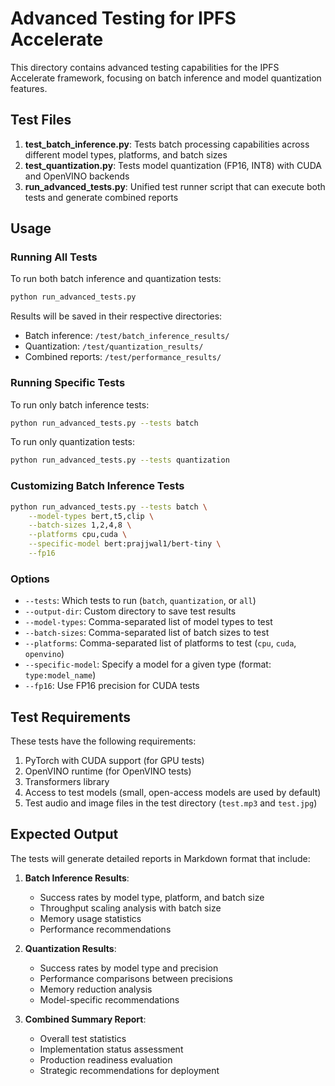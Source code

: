# Advanced Testing for IPFS Accelerate

This directory contains advanced testing capabilities for the IPFS Accelerate framework, focusing on batch inference and model quantization features.

## Test Files

1. **test_batch_inference.py**: Tests batch processing capabilities across different model types, platforms, and batch sizes
2. **test_quantization.py**: Tests model quantization (FP16, INT8) with CUDA and OpenVINO backends
3. **run_advanced_tests.py**: Unified test runner script that can execute both tests and generate combined reports

## Usage

### Running All Tests

To run both batch inference and quantization tests:

```bash
python run_advanced_tests.py
```

Results will be saved in their respective directories:
- Batch inference: `/test/batch_inference_results/`
- Quantization: `/test/quantization_results/`
- Combined reports: `/test/performance_results/`

### Running Specific Tests

To run only batch inference tests:

```bash
python run_advanced_tests.py --tests batch
```

To run only quantization tests:

```bash
python run_advanced_tests.py --tests quantization
```

### Customizing Batch Inference Tests

```bash
python run_advanced_tests.py --tests batch \
    --model-types bert,t5,clip \
    --batch-sizes 1,2,4,8 \
    --platforms cpu,cuda \
    --specific-model bert:prajjwal1/bert-tiny \
    --fp16
```

### Options

- `--tests`: Which tests to run (`batch`, `quantization`, or `all`)
- `--output-dir`: Custom directory to save test results
- `--model-types`: Comma-separated list of model types to test
- `--batch-sizes`: Comma-separated list of batch sizes to test
- `--platforms`: Comma-separated list of platforms to test (`cpu`, `cuda`, `openvino`)
- `--specific-model`: Specify a model for a given type (format: `type:model_name`)
- `--fp16`: Use FP16 precision for CUDA tests

## Test Requirements

These tests have the following requirements:

1. PyTorch with CUDA support (for GPU tests)
2. OpenVINO runtime (for OpenVINO tests)
3. Transformers library
4. Access to test models (small, open-access models are used by default)
5. Test audio and image files in the test directory (`test.mp3` and `test.jpg`)

## Expected Output

The tests will generate detailed reports in Markdown format that include:

1. **Batch Inference Results**:
   - Success rates by model type, platform, and batch size
   - Throughput scaling analysis with batch size
   - Memory usage statistics
   - Performance recommendations

2. **Quantization Results**:
   - Success rates by model type and precision
   - Performance comparisons between precisions
   - Memory reduction analysis
   - Model-specific recommendations

3. **Combined Summary Report**:
   - Overall test statistics
   - Implementation status assessment
   - Production readiness evaluation
   - Strategic recommendations for deployment